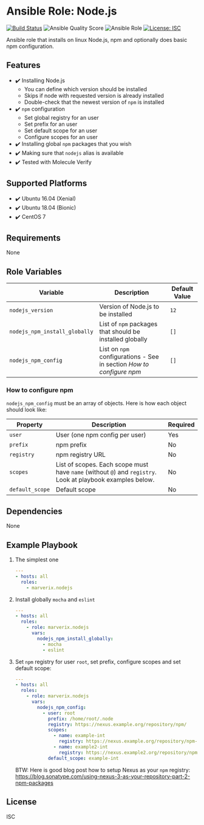 # Ansible Role: Node.js

[![Build Status](https://travis-ci.com/marverix/ansible-role-nodejs.svg?branch=master)](https://travis-ci.com/marverix/ansible-role-nodejs)
![Ansible Quality Score](https://img.shields.io/ansible/quality/47511)
![Ansible Role](https://img.shields.io/ansible/role/47511)
[![License: ISC](https://img.shields.io/badge/License-ISC-blue.svg)](LICENSE)

Ansible role that installs on linux Node.js, npm and optionally does basic npm configuration.

## Features

- ✔️ Installing Node.js
  - You can define which version should be installed
  - Skips if node with requested version is already installed
  - Double-check that the newest version of `npm` is installed
- ✔️ `npm` configuration
  - Set global registry for an user
  - Set prefix for an user
  - Set default scope for an user
  - Configure scopes for an user
- ✔️ Installing global `npm` packages that you wish
- ✔️ Making sure that `nodejs` alias is available
- ✔️ Tested with Molecule Verify

## Supported Platforms

- ✔️ Ubuntu 16.04 (Xenial)
- ✔️ Ubuntu 18.04 (Bionic)
- ✔️ CentOS 7

## Requirements

None

## Role Variables

Variable | Description | Default Value
--- | --- | ---
`nodejs_version` | Version of Node.js to be installed | `12`
`nodejs_npm_install_globally` | List of `npm` packages that should be installed globally | `[]`
`nodejs_npm_config` | List on `npm` configurations - See in section _How to configure npm_ | `[]`

### How to configure npm

`nodejs_npm_config` must be an array of objects. Here is how each object should look like:

Property | Description | Required
--- | --- | ---
`user` | User (one npm config per user) | Yes
`prefix` | npm prefix | No
`registry` | npm registry URL | No
`scopes` | List of scopes. Each scope must have `name` (without `@`) and `registry`. Look at playbook examples below. | No
`default_scope` | Default scope | No

## Dependencies

None

## Example Playbook

1. The simplest one

    ```yml
    ---
    - hosts: all
      roles:
        - marverix.nodejs

    ```

1. Install globally `mocha` and `eslint`

    ```yml
    ---
    - hosts: all
      roles:
        - role: marverix.nodejs
          vars:
            nodejs_npm_install_globally:
              - mocha
              - eslint
    ```

1. Set `npm` registry for user `root`, set prefix, configure scopes and set default scope:

    ```yml
    ---
    - hosts: all
      roles:
        - role: marverix.nodejs
          vars:
            nodejs_npm_config:
              - user: root
                prefix: /home/root/.node
                registry: https://nexus.example.org/repository/npm/
                scopes:
                  - name: example-int
                    registry: https://nexus.example.org/repository/npm-int/
                  - name: example2-int
                    registry: https://nexus.example2.org/repository/npm-int/
                default_scope: example-int
    ```

    BTW: Here is good blog post how to setup Nexus as your `npm` registry:
    https://blog.sonatype.com/using-nexus-3-as-your-repository-part-2-npm-packages

## License

ISC
